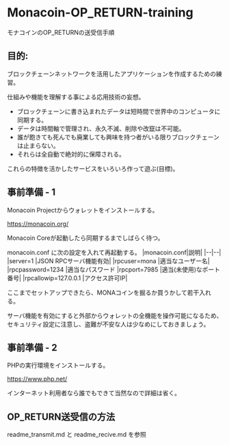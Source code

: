 
# Monacoin-OP_RETURN-training
モナコインのOP_RETURNの送受信手順

## 目的:
ブロックチェーンネットワークを活用したアプリケーションを作成するための練習。

仕組みや機能を理解する事による応用技術の妄想。

 - ブロックチェーンに書き込まれたデータは短時間で世界中のコンピュータに同期する。
 - データは時間軸で管理され、永久不滅、削除や改竄は不可能。
 - 誰が飽きても死んでも廃業しても興味を持つ者がいる限りブロックチェーンは止まらない。
 - それらは全自動で絶対的に保障される。

これらの特徴を活かしたサービスをいろいろ作って遊ぶ(目標)。

## 事前準備 - 1
Monacoin Projectからウォレットをインストールする。

https://monacoin.org/

Monacoin Coreが起動したら同期するまでしばらく待つ。

monacoin.conf に次の設定を入れて再起動する。
|monacoin.conf|説明|
|--|--|
|server=1             |JSON RPCサーバ機能有効|
|rpcuser=mona         |適当なユーザー名|
|rpcpassword=1234     |適当なパスワード
|rpcport=7985         |適当(未使用)なポート番号|
|rpcallowip=127.0.0.1 |アクセス許可IP|

ここまでセットアップできたら、MONAコインを掘るか買うかして若干入れる。

サーバ機能を有効にすると外部からウォレットの全機能を操作可能になるため、セキュリティ設定に注意し、盗難が不安な人は少なめにしておきましょう。

## 事前準備 - 2
PHPの実行環境をインストールする。

https://www.php.net/

インターネット利用者なら誰でもできて当然なので詳細は省く。

## OP_RETURN送受信の方法
readme_transmit.md と readme_recive.md を参照

